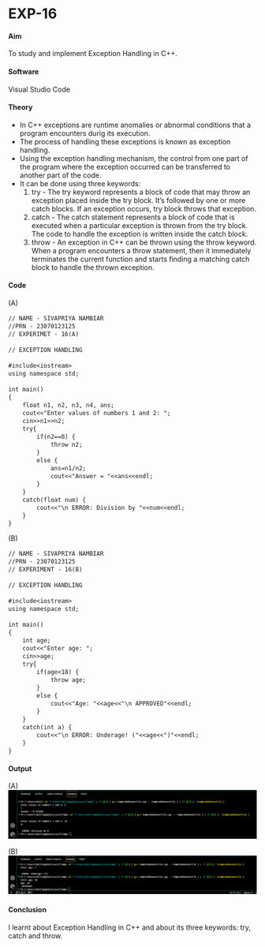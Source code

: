 # EXP-16

#### Aim 
To study and implement Exception Handling in C++. 

#### Software 
Visual Studio Code 

#### Theory 
<ul>
    <li>In C++ exceptions are runtime anomalies or abnormal conditions that a program encounters durig its execution. </li>
    <li>The process of handling these exceptions is known as exception handling. </li> 
    <li>Using the exception handling mechanism, the control from one part of the program where the exception occurred can be transferred to another part of the 
   code.</li>
    <li>It can be done using three keywords: <ol>
        <li>try - The try keyword represents a block of code that may throw an exception placed inside the try block. It’s followed by one or more catch blocks. If an exception occurs, try block throws that exception.</li>
        <li>catch - The catch statement represents a block of code that is executed when a particular exception is thrown from the try block. The code to handle the exception is written inside the catch block.</li>
        <li>throw - An exception in C++ can be thrown using the throw keyword. When a program encounters a throw statement, then it immediately terminates the current function and starts finding a matching catch block to handle the thrown exception.</li></ol></li>
</ul>

#### Code 

(A) <br> 
```
// NAME - SIVAPRIYA NAMBIAR 
//PRN - 23070123125
// EXPERIMET - 16(A) 

// EXCEPTION HANDLING 

#include<iostream>
using namespace std;

int main()
{
    float n1, n2, n3, n4, ans;
    cout<<"Enter values of numbers 1 and 2: ";
    cin>>n1>>n2;
    try{
        if(n2==0) {
            throw n2;
        }
        else {
            ans=n1/n2;
            cout<<"Answer = "<<ans<<endl;
        }
    }
    catch(float num) {
        cout<<"\n ERROR: Division by "<<num<<endl;
    }
}
```

(B) <br> 
```
// NAME - SIVAPRIYA NAMBIAR 
//PRN - 23070123125
// EXPERIMENT - 16(B) 

// EXCEPTION HANDLING 

#include<iostream>
using namespace std;

int main()
{
    int age;
    cout<<"Enter age: ";
    cin>>age;
    try{
        if(age<18) {
            throw age;
        }
        else {
            cout<<"Age: "<<age<<"\n APPROVED"<<endl;
        }
    }
    catch(int a) {
        cout<<"\n ERROR: Underage! ("<<age<<")"<<endl;
    }
}
```

#### Output 

(A) <br> 
![](https://github.com/Shloka-Patel/Experiment---16/blob/main/Output_16A.png) 

(B) <br> 
![](https://github.com/Shloka-Patel/Experiment---16/blob/main/Output_16B.png) 

#### Conclusion 
I learnt about Exception Handling in C++ and about its three keywords: try, catch and throw. 
